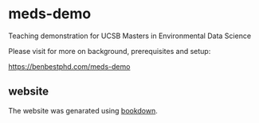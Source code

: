 # meds-demo
Teaching demonstration for UCSB Masters in Environmental Data Science

Please visit for more on background, prerequisites and setup:

https://benbestphd.com/meds-demo

## website

The website was genarated using [bookdown](https://bookdown.org).






